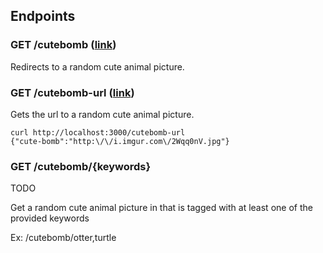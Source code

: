 
## Endpoints

### GET /cutebomb ([link](http://localhost:3000/cutebomb))

Redirects to a random cute animal picture.

### GET /cutebomb-url ([link](http://localhost:3000/cutebomb-url))

Gets the url to a random cute animal picture.

    curl http://localhost:3000/cutebomb-url
    {"cute-bomb":"http:\/\/i.imgur.com\/2Wqq0nV.jpg"}

### GET /cutebomb/{keywords}

TODO

Get a random cute animal picture in that is tagged with at least one of the provided keywords

Ex: /cutebomb/otter,turtle
